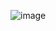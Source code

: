 ![image](https://user-images.githubusercontent.com/91873161/158250457-1e109f85-c4a4-4e54-9220-c8e1542a6775.png)

